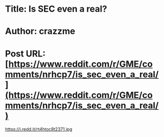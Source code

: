 # Title: Is SEC even a real?
# Author: crazzme
# Post URL: [https://www.reddit.com/r/GME/comments/nrhcp7/is_sec_even_a_real/](https://www.reddit.com/r/GME/comments/nrhcp7/is_sec_even_a_real/)


https://i.redd.it/rt4htoc8t2371.jpg